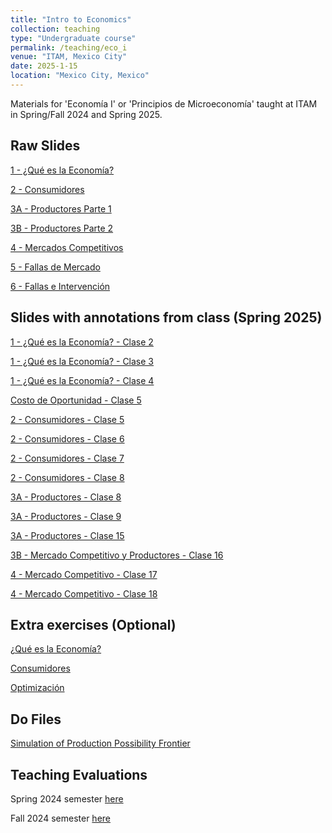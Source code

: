 ```yaml
---
title: "Intro to Economics"
collection: teaching
type: "Undergraduate course"
permalink: /teaching/eco_i
venue: "ITAM, Mexico City"
date: 2025-1-15
location: "Mexico City, Mexico"
---
```


Materials for 'Economía I' or 'Principios de Microeconomía' taught at ITAM in Spring/Fall 2024 and Spring 2025.

## Raw Slides
[1 - ¿Qué es la Economía?](https://robertoglz.github.io/files/Eco_1/01_Qué_es_la_economía.pdf)

[2 - Consumidores](https://robertoglz.github.io/files/Eco_1/02_Consumidores.pdf)

[3A - Productores Parte 1](https://robertoglz.github.io/files/Eco_1/03_A_Productores.pdf)

[3B - Productores Parte 2](https://robertoglz.github.io/files/Eco_1/03_B_Mercado_Competitivo_y_Decisión_de_Producción.pdf)

[4 - Mercados Competitivos](https://robertoglz.github.io/files/Eco_1/04_Mercados_Competitivos.pdf)

[5 - Fallas de Mercado](https://robertoglz.github.io/files/Eco_1/05_Fallas_de_Mercado.pdf)

[6 - Fallas e Intervención](https://robertoglz.github.io/files/Eco_1/06_Fallas_e_Intervención.pdf)

## Slides with annotations from class (Spring 2025)
[1 - ¿Qué es la Economía? - Clase 2](https://robertoglz.github.io/files/Eco_1/annotated/tema_1_clase_2.pdf)

[1 - ¿Qué es la Economía? - Clase 3](https://robertoglz.github.io/files/Eco_1/annotated/tema_1_clase_3.pdf)

[1 - ¿Qué es la Economía? - Clase 4](https://robertoglz.github.io/files/Eco_1/annotated/tema_1_clase_4.pdf)

[Costo de Oportunidad - Clase 5](https://robertoglz.github.io/files/Eco_1/annotated/tema_1_clase_5.pdf)

[2 - Consumidores - Clase 5](https://robertoglz.github.io/files/Eco_1/annotated/tema_2_clase_5.pdf)

[2 - Consumidores - Clase 6](https://robertoglz.github.io/files/Eco_1/annotated/tema_2_clase_6.pdf)

[2 - Consumidores - Clase 7](https://robertoglz.github.io/files/Eco_1/annotated/tema_2_clase_7.pdf)

[2 - Consumidores - Clase 8](https://robertoglz.github.io/files/Eco_1/annotated/tema_2_clase_8.pdf)

[3A - Productores - Clase 8](https://robertoglz.github.io/files/Eco_1/annotated/tema_3_clase_8.pdf)

[3A - Productores - Clase 9](https://robertoglz.github.io/files/Eco_1/annotated/tema_3_clase_9.pdf)

[3A - Productores - Clase 15](https://robertoglz.github.io/files/Eco_1/annotated/tema_3_clase_15.pdf)

[3B - Mercado Competitivo y Productores - Clase 16](https://robertoglz.github.io/files/Eco_1/annotated/tema_3_clase_16.pdf)

[4 - Mercado Competitivo - Clase 17](https://robertoglz.github.io/files/Eco_1/annotated/tema_4_clase_17.pdf)

[4 - Mercado Competitivo - Clase 18](https://robertoglz.github.io/files/Eco_1/annotated/tema_4_clase_18.pdf)

## Extra exercises (Optional)

[¿Qué es la Economía?](https://robertoglz.github.io/files/Eco_1/homework/Tarea_1_Eco_1.pdf)

[Consumidores](https://robertoglz.github.io/files/Eco_1/homework/Tarea_2_Eco_1.pdf)

[Optimización](https://robertoglz.github.io/files/Eco_1/homework/Tarea_3_Eco_1.pdf)

## Do Files
[Simulation of Production Possibility Frontier](https://robertoglz.github.io/files/Eco_1/simulation_fpp.do)

## Teaching Evaluations
Spring 2024 semester [here](https://robertoglz.github.io/files/Evals_Spring_2024_Eco_1.pdf)

Fall 2024 semester [here](https://robertoglz.github.io/files/Evals_Fall_2024_Eco_1.pdf)
